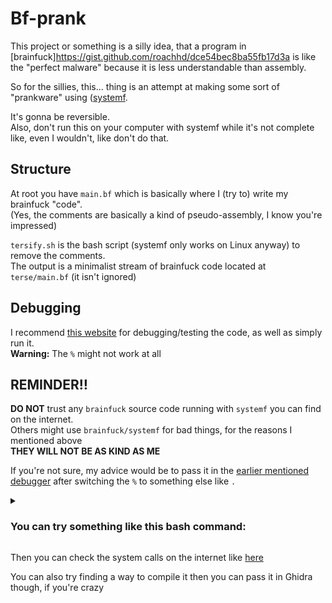 # Bf-prank
This project or something is a silly idea, that a program in [brainfuck]https://gist.github.com/roachhd/dce54bec8ba55fb17d3a is like the "perfect malware" because it is less understandable than assembly.

So for the sillies, this... thing is an attempt at making some sort of "prankware" using ([systemf](https://github.com/ajyoon/systemf).

It's gonna be reversible.  
Also, don't run this on your computer with systemf while it's not complete like, even I wouldn't, like don't do that.

## Structure

At root you have `main.bf` which is basically where I (try to) write my brainfuck "code".  
(Yes, the comments are basically a kind of pseudo-assembly, I know you're impressed)  

`tersify.sh` is the bash script (systemf only works on Linux anyway) to remove the comments.  
The output is a minimalist stream of brainfuck code located at `terse/main.bf` (it isn't ignored)

## Debugging

I recommend [this website](https://arkark.github.io/brainfuck-online-simulator/) for debugging/testing the code, as well as simply run it.  
**Warning:** The `%` might not work at all

## REMINDER‼️

**DO NOT** trust any `brainfuck` source code running with `systemf` you can find on the internet.  
Others might use `brainfuck/systemf` for bad things, for the reasons I mentioned above  
**THEY WILL NOT BE AS KIND AS ME**

If you're not sure, my advice would be to pass it in the [earlier mentioned debugger](https://arkark.github.io/brainfuck-online-simulator/) after switching the `%` to something else like `.`  

<details>
  <summary><h3>You can try something like this bash command:</h3></summary>

```sh
cat $FILE | tr -c "%" "."
# Replace $FILE by the file name or use something else than cat idk
```

</details>

Then you can check the system calls on the internet like [here](https://blog.rchapman.org/posts/Linux_System_Call_Table_for_x86_64/)

You can also try finding a way to compile it then you can pass it in Ghidra though, if you're crazy  

